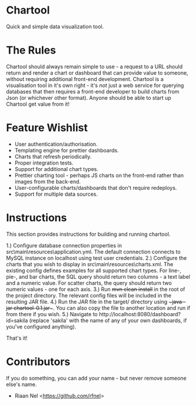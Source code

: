 # Chartool
Quick and simple data visualization tool.

# The Rules
Chartool should always remain simple to use - a request to a URL should return and render a chart or dashboard that can provide value to someone, without requiring additional front-end development.  Chartool is a visualisation tool in it's own right - it's *not* just a web service for querying databases that then requires a front-end developer to build charts from Json (or whichever other format).  Anyone should be able to start up Chartool get value from it!

# Feature Wishlist 
- User authentication/authorisation.
- Templating engine for prettier dashboards.
- Charts that refresh periodically.
- Proper integration tests.
- Support for additional chart types.
- Prettier charting tool - perhaps JS charts on the front-end rather than images from the back-end.
- User-configurable charts/dashboards that don't require redeploys.
- Support for multiple data sources.

# Instructions
This section provides instructions for building and running chartool.

1.)  Configure database connection properties in src\main\resources\application.yml.  The default connection connects to MySQL instance on localhost using test user credentials.
2.)  Configure the charts that you wish to display in src\main\resources\charts.xml.  The existing config defines examples for all supported chart types.  For line-, pie-, and bar charts, the SQL query should return two columns - a text label and a numeric value.  For scatter charts, the query should return two numeric values - one for each axis.
3.)  Run ~~~~mvn clean install~~~~ in the root of the project directory.  The relevant config files will be included in the resulting JAR file.
4.)  Run the JAR file in the target/ directory using ~~~java -jar chartool-0.1.jar~~~.  You can also copy the file to another location and run if from there if you wish.
5.)  Navigate to http://localhost:8080/dashboard?id=sakila (replace 'sakila' with the name of any of your own dashboards, if you've configured anything).

That's it!

# Contributors
If you do something, you can add your name - but never remove someone else's name.

- Riaan Nel <<https://github.com/rfnel>>
